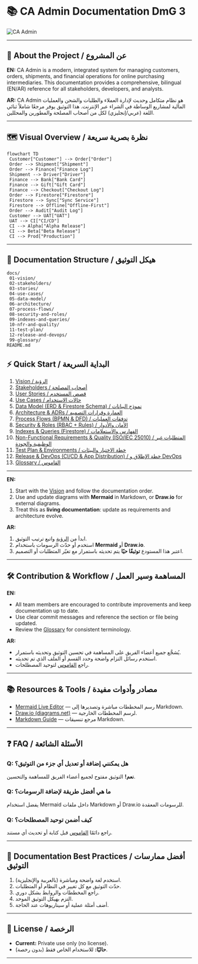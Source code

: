 # 📚 CA Admin Documentation DmG 3

![CA Admin](https://img.icons8.com/color/96/000000/management.png)

---

## 📖 About the Project / عن المشروع

**EN:**
CA Admin is a modern, integrated system for managing customers, orders, shipments, and financial operations for online purchasing intermediaries. This documentation provides a comprehensive, bilingual (EN/AR) reference for all stakeholders, developers, and analysts.

**AR:**
CA Admin هو نظام متكامل وحديث لإدارة العملاء والطلبات والشحن والعمليات المالية لمشاريع الوساطة في الشراء عبر الإنترنت. هذا التوثيق يوفر مرجعًا شاملاً ثنائي اللغة (عربي/إنجليزي) لكل من أصحاب المصلحة والمطورين والمحللين.

---

## 🗺️ Visual Overview / نظرة بصرية سريعة

```mermaid
flowchart TD
 Customer["Customer"] --> Order["Order"]
 Order --> Shipment["Shipment"]
 Order --> Finance["Finance Log"]
 Shipment --> Driver["Driver"]
 Finance --> Bank["Bank Card"]
 Finance --> Gift["Gift Card"]
 Finance --> Checkout["Checkout Log"]
 Order --> Firestore["Firestore"]
 Firestore --> Sync["Sync Service"]
 Firestore --> Offline["Offline-First"]
 Order --> Audit["Audit Log"]
 Customer --> UAT["UAT"]
 UAT --> CI["CI/CD"]
 CI --> Alpha["Alpha Release"]
 CI --> Beta["Beta Release"]
 CI --> Prod["Production"]
```

---

## 📂 Documentation Structure / هيكل التوثيق

```text
docs/
 01-vision/
 02-stakeholders/
 03-stories/
 04-use-cases/
 05-data-model/
 06-architecture/
 07-process-flows/
 08-security-and-roles/
 09-indexes-and-queries/
 10-nfr-and-quality/
 11-test-plan/
 12-release-and-devops/
 99-glossary/
README.md
```

## ⚡ Quick Start / البداية السريعة

1. [Vision / الرؤية](/docs/01-vision/01-vision.md)
2. [Stakeholders / أصحاب المصلحة](/docs/02-stakeholders/02-stakeholders.md)
3. [User Stories / قصص المستخدم](/docs/03-stories/03-stories.md)
4. [Use Cases / حالات الاستخدام](/docs/04-use-cases/04-use-cases.md)
5. [Data Model (ERD & Firestore Schema) / نموذج البيانات](/docs/05-data-model/05-data-model.md)
6. [Architecture & ADRs / العمارة وقرارات التصميم](/docs/06-architecture/06-architecture.md)
7. [Process Flows (BPMN & DFD) / تدفقات العمليات](/docs/07-process-flows/07-process-flows.md)
8. [Security & Roles (RBAC + Rules) / الأمان والأدوار](/docs/08-security-and-roles/08-security-and-roles.md)
9. [Indexes & Queries (Firestore) / الفهارس والاستعلامات](/docs/09-indexes-and-queries/09-indexes-and-queries.md)
10. [Non-Functional Requirements & Quality (ISO/IEC 25010) / المتطلبات غير الوظيفية والجودة](/docs/10-nfr-and-quality/10-nfr-and-quality.md)
11. [Test Plan & Environments / خطة الاختبار والبيئات](/docs/11-test-plan/11-test-plan.md)
12. [Release & DevOps (CI/CD & App Distribution) / خطة الإطلاق و DevOps](/docs/12-release-and-devops/12-release-and-devops.md)
13. [Glossary / القاموس](/docs/99-glossary/99-glossary.md)

---

**EN:**

1. Start with the [Vision](docs/01-vision/01-vision.md) and follow the documentation order.
2. Use and update diagrams with **Mermaid** in Markdown, or **Draw.io** for external diagrams.
3. Treat this as **living documentation**: update as requirements and architecture evolve.

**AR:**

1. ابدأ من [الرؤية](docs/01-vision/01-vision.md) واتبع ترتيب التوثيق.
2. استخدم أو حدّث الرسومات باستخدام **Mermaid** أو **Draw.io**.
3. اعتبر هذا المستودع **توثيقًا حيًا** يتم تحديثه باستمرار مع تغيّر المتطلبات أو التصميم.

---

## 🛠️ Contribution & Workflow / المساهمة وسير العمل

**EN:**

- All team members are encouraged to contribute improvements and keep documentation up to date.
- Use clear commit messages and reference the section or file being updated.
- Review the [Glossary](docs/99-glossary/99-glossary.md) for consistent terminology.

**AR:**

- يُشجَّع جميع أعضاء الفريق على المساهمة في تحسين التوثيق وتحديثه باستمرار.
- استخدم رسائل التزام واضحة وحدد القسم أو الملف الذي تم تحديثه.
- راجع [القاموس](docs/99-glossary/99-glossary.md) لتوحيد المصطلحات.

---

## 📚 Resources & Tools / مصادر وأدوات مفيدة

- [Mermaid Live Editor](https://mermaid-js.github.io/mermaid-live-editor/) — رسم المخططات مباشرة وتصديرها إلى Markdown.
- [Draw.io (diagrams.net)](https://app.diagrams.net/) — لرسم المخططات الخارجية.
- [Markdown Guide](https://www.markdownguide.org/) — مرجع تنسيقات Markdown.

---

## ❓ FAQ / الأسئلة الشائعة

### Q: هل يمكنني إضافة أو تعديل أي جزء من التوثيق؟

**نعم!** التوثيق مفتوح لجميع أعضاء الفريق للمساهمة والتحسين.

### Q: ما هي أفضل طريقة لإضافة الرسومات؟

يفضل استخدام Mermaid داخل ملفات Markdown أو Draw.io للرسومات المعقدة.

### Q: كيف أضمن توحيد المصطلحات؟

راجع دائمًا [القاموس](/docs/99-glossary/99-glossary.md) قبل كتابة أو تحديث أي مستند.

---

## 📝 Documentation Best Practices / أفضل ممارسات التوثيق

1. استخدم لغة واضحة ومباشرة (بالعربية والإنجليزية).
2. حدّث التوثيق مع كل تغيير في النظام أو المتطلبات.
3. راجع المخططات والروابط بشكل دوري.
4. التزم بهيكل التوثيق الموحد.
5. أضف أمثلة عملية أو سيناريوهات عند الحاجة.

---

## 📜 License / الرخصة

- **Current:** Private use only (no license).
- **حاليًا:** للاستخدام الخاص فقط (بدون رخصة).

---
